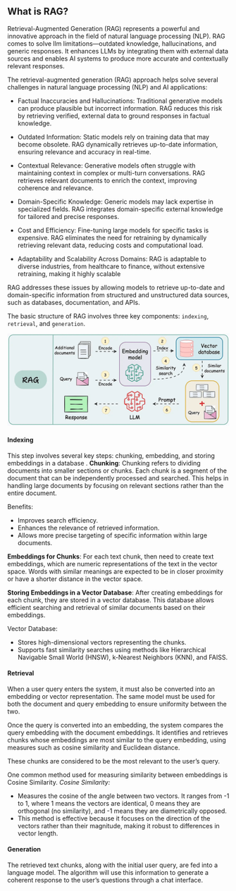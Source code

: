 ## What is RAG?
Retrieval-Augmented Generation (RAG) represents a powerful and innovative approach in the field of natural language processing (NLP). RAG comes to solve  llm limitations—outdated knowledge, hallucinations, and generic responses. It enhances LLMs by integrating them with external data sources and  enables AI systems to produce more accurate and contextually relevant responses.

The retrieval-augmented generation (RAG) approach helps solve several challenges in natural language processing (NLP) and AI applications:

- Factual Inaccuracies and Hallucinations: Traditional generative models can produce plausible but incorrect information. RAG reduces this risk by retrieving verified, external data to ground responses in factual knowledge.

- Outdated Information: Static models rely on training data that may become obsolete. RAG dynamically retrieves up-to-date information, ensuring relevance and accuracy in real-time.

- Contextual Relevance: Generative models often struggle with maintaining context in complex or multi-turn conversations. RAG retrieves relevant documents to enrich the context, improving coherence and relevance.

- Domain-Specific Knowledge: Generic models may lack expertise in specialized fields. RAG integrates domain-specific external knowledge for tailored and precise responses.

- Cost and Efficiency: Fine-tuning large models for specific tasks is expensive. RAG eliminates the need for retraining by dynamically retrieving relevant data, reducing costs and computational load.

- Adaptability and Scalability Across Domains: RAG is adaptable to diverse industries, from healthcare to finance, without extensive retraining, making it highly scalable

RAG addresses these issues by allowing models to retrieve up-to-date and domain-specific information from structured and unstructured data sources, such as databases, documentation, and APIs.

The basic structure of RAG involves three key components: `indexing`, `retrieval`, and `generation`.

![Rag Architecture](rag.png)

#### Indexing
This step involves several key steps: chunking, embedding, and storing embeddings in a database .
**Chunking**:
Chunking refers to dividing documents into smaller sections or chunks. Each chunk is a segment of the document that can be independently processed and searched. This helps in handling large documents by focusing on relevant sections rather than the entire document.

Benefits:

- Improves search efficiency.
- Enhances the relevance of retrieved information.
- Allows more precise targeting of specific information within large documents.

**Embeddings for Chunks**:
For each text chunk, then need to create text embeddings, which are numeric representations of the text in the vector space. Words with similar meanings are expected to be in closer proximity or have a shorter distance in the vector space. 

**Storing Embeddings in a Vector Database**:
After creating embeddings for each chunk, they are stored in a vector database. This database allows efficient searching and retrieval of similar documents based on their embeddings.

Vector Database:

- Stores high-dimensional vectors representing the chunks.
- Supports fast similarity searches using methods like Hierarchical Navigable Small World (HNSW), k-Nearest Neighbors (KNN), and FAISS.


#### Retrieval
When a user query enters the system, it must also be converted into an embedding or vector representation. The same model must be used for both the document and query embedding to ensure uniformity between the two.

Once the query is converted into an embedding, the system compares the query embedding with the document embeddings. It identifies and retrieves chunks whose embeddings are most similar to the query embedding, using measures such as cosine similarity and Euclidean distance.

These chunks are considered to be the most relevant to the user’s query.

One common method used for measuring similarity between embeddings is Cosine Similarity.
*Cosine Similarity:*

- Measures the cosine of the angle between two vectors. It ranges from -1 to 1, where 1 means the vectors are identical, 0 means they are orthogonal (no similarity), and -1 means they are diametrically opposed.
- This method is effective because it focuses on the direction of the vectors rather than their magnitude, making it robust to differences in vector length.

#### Generation
The retrieved text chunks, along with the initial user query, are fed into a language model. The algorithm will use this information to generate a coherent response to the user’s questions through a chat interface.

